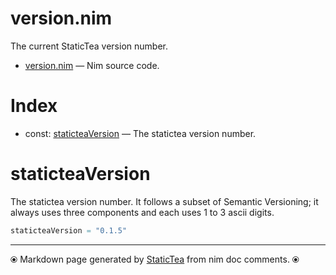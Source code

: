 # version.nim

The current StaticTea version number.


* [version.nim](../../src/version.nim) &mdash; Nim source code.
# Index

* const: [staticteaVersion](#staticteaversion) &mdash; The statictea version number.

# staticteaVersion

The statictea version number. It follows a subset of Semantic
Versioning; it always uses three components and each uses 1 to 3
ascii digits.


~~~nim
staticteaVersion = "0.1.5"
~~~


---
⦿ Markdown page generated by [StaticTea](https://github.com/flenniken/statictea/) from nim doc comments. ⦿
